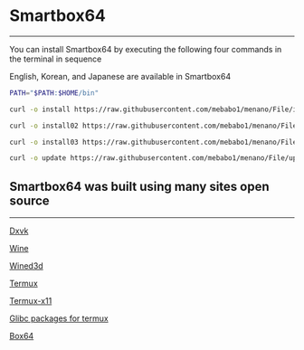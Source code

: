 # Smartbox64
---------------------------
You can install Smartbox64 by executing the following four commands in the terminal in sequence

English, Korean, and Japanese are available in Smartbox64

```sh
PATH="$PATH:$HOME/bin"
```
```sh
curl -o install https://raw.githubusercontent.com/mebabo1/menano/File/install && chmod +x install && ./install
```
```sh
curl -o install02 https://raw.githubusercontent.com/mebabo1/menano/File/install02 && chmod +x install && ./install02
```
```sh
curl -o install03 https://raw.githubusercontent.com/mebabo1/menano/File/install03 && chmod +x install && ./install03
```
```sh
curl -o update https://raw.githubusercontent.com/mebabo1/menano/File/update && chmod +x update && ./update
```
## Smartbox64 was built using many sites open source
---------------------------
[Dxvk](https://github.com/doitsujin/dxvk)

[Wine](https://github.com/airidosas252/Wine-Builds)

[Wined3d](https://fdossena.com/?p=wined3d/index.frag)

[Termux](https://github.com/termux/termux-app)

[Termux-x11](https://github.com/termux/termux-x11/blob/master/README.md#running-graphical-applications)

[Glibc packages for termux](https://github.com/termux-pacman/glibc-packages)

[Box64](https://github.com/ptitSeb/box64)
